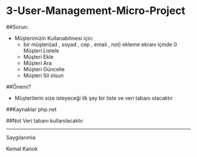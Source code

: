 # 3-User-Management-Micro-Project
##Sorun:
* Müşterimizin Kullanabilmesi için:
  * bir müşteri(ad , soyad , cep , email , not) ekleme ekranı içinde
  0 Müşteri Listele
  * Müşteri Ekle
  * Müşteri Ara
  * Müşteri Güncelle
  * Müşteri Sil olsun

##Önemi?
* Müşterilerin size isteyeceği ilk şey bir liste ve veri tabanı olacaktır

##Kaynaklar
php.net

##Not
Veri tabanı kullanılacaktır


----
Saygılarımla 

Kemal Kanok
